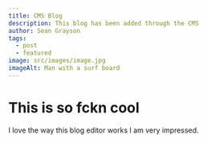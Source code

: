 ```yaml
---
title: CMS Blog
description: This blog has been added through the CMS
author: Sean Grayson
tags:
  - post
  - featured
image: src/images/image.jpg
imageAlt: Man with a surf board
---
```


# This is so fckn cool

I love the way this blog editor works I am very impressed.
